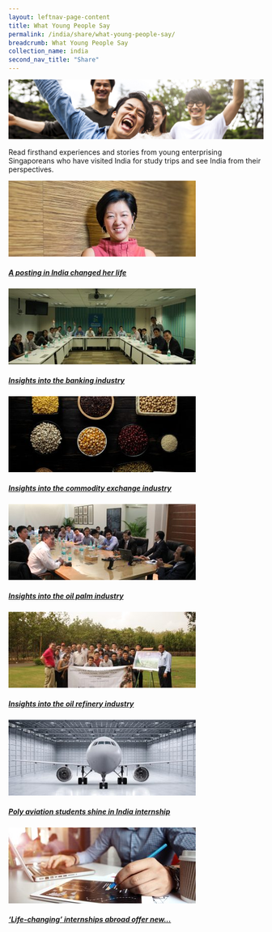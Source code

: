 ```yaml
---
layout: leftnav-page-content
title: What Young People Say
permalink: /india/share/what-young-people-say/
breadcrumb: What Young People Say
collection_name: india
second_nav_title: "Share"
---
```


![banner-what-young-people-say](\images\india-share\What-young-people-say-cover-pic.jpg)

Read firsthand experiences and stories from young enterprising Singaporeans who have visited India for study trips and see India from their perspectives.

<div>
	<div class="row is-multiline">
		<div class="col is-one-third-desktop is-one-third-tablet">
			<a href="/india/know/overview-of-india/india-profile/" class="project-link">
				<img src="/images/india-share/NBS-alumna-Rebecca-shows-the-way-370x150.jpg" alt="A posting in India changed her life" class="project-image">
			<div class="project-card">
				<div class="project-title margin--bottom--xs">
					<h5><b>A posting in India changed her life</b></h5>
				</div>
			</div>
			</a>
		</div>
		<div class="col is-one-third-desktop is-one-third-tablet">
			<a href="/india/know/overview-of-china/regional-newspapers/" class="project-link">
				<img src="/images/india-share/IMG_2461-370x150.jpg" alt="Insights into the banking industry" class="project-image">
			<div class="project-card">
				<div class="project-title margin--bottom--xs">
					<h5><b>Insights into the banking industry</b></h5>
				</div>
			</div>
			</a>
		</div>
		<div class="col is-one-third-desktop is-one-third-tablet">
			<a href="/india/know/overview-of-india/understanding-india/" class="project-link">
				<img src="/images/india-share/Insights-into-the-commodity-exchange-industry-370x150.jpg" alt="Insights into the commodity exchange industry" class="project-image">
			<div class="project-card">
				<div class="project-title margin--bottom--xs">
					<h5><b>Insights into the commodity exchange industry</b></h5>
				</div>
			</div>
			</a>
		</div>
	</div>
</div>

<p><p>

<div>
	<div class="row is-multiline">
		<div class="col is-one-third-desktop is-one-third-tablet">
			<a href="/india/know/overview-of-india/india-profile/" class="project-link">
				<img src="/images/india-share/Insights-into-the-oil-palm-industry-1-370x150.jpg" alt="Insights into the oil palm industry" class="project-image">
			<div class="project-card">
				<div class="project-title margin--bottom--xs">
					<h5><b>Insights into the oil palm industry</b></h5>
				</div>
			</div>
			</a>
		</div>
		<div class="col is-one-third-desktop is-one-third-tablet">
			<a href="/india/know/overview-of-china/regional-newspapers/" class="project-link">
				<img src="/images/india-share/Insights-into-the-oil-refinery-industry-370x150.jpg" alt="Insights into the oil refinery industry" class="project-image">
			<div class="project-card">
				<div class="project-title margin--bottom--xs">
					<h5><b>Insights into the oil refinery industry</b></h5>
				</div>
			</div>
			</a>
		</div>
		<div class="col is-one-third-desktop is-one-third-tablet">
			<a href="/india/know/overview-of-india/understanding-india/" class="project-link">
				<img src="/images/india-share/Poly-aviation-students-shine-in-India-internship-370x150.jpg" alt="Poly aviation students shine in India internship" class="project-image">
			<div class="project-card">
				<div class="project-title margin--bottom--xs">
					<h5><b>Poly aviation students shine in India internship</b></h5>
				</div>
			</div>
			</a>
		</div>
	</div>
</div>

<p><p>

<div>
	<div class="row is-multiline">
		<div class="col is-one-third-desktop is-one-third-tablet">
			<a href="/india/know/overview-of-india/india-profile/" class="project-link">
				<img src="/images/india-share/Life-changing-internships-abroad-offer-new-perspectives-and-added-skills-1-370x150.jpg" alt="Life-changing internships abroad offer new..." class="project-image">
			<div class="project-card">
				<div class="project-title margin--bottom--xs">
					<h5><b>‘Life-changing’ internships abroad offer new...</b></h5>
				</div>
			</div>
			</a>
		</div>
	</div>
</div>